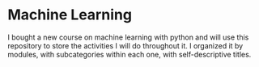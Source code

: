# Machine Learning

I bought a new course on machine learning with python and will use this repository to store the activities I will do throughout it. I organized it by modules, with subcategories within each one, with self-descriptive titles.
